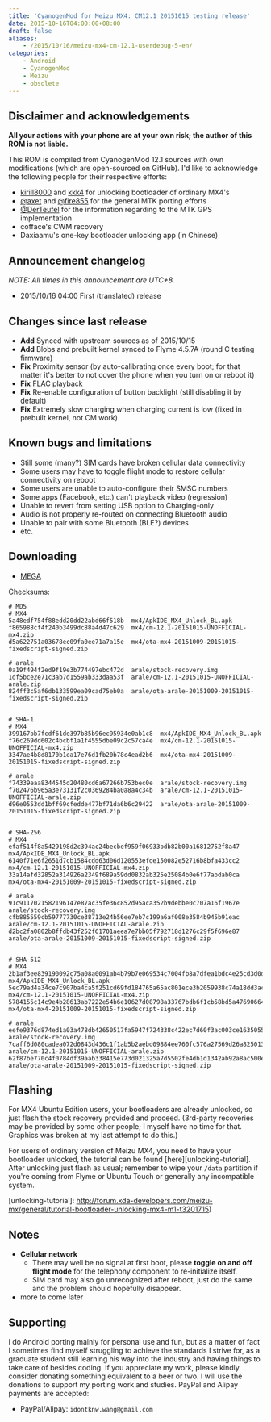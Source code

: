 ```yaml
---
title: 'CyanogenMod for Meizu MX4: CM12.1 20151015 testing release'
date: 2015-10-16T04:00:00+08:00
draft: false
aliases:
    - /2015/10/16/meizu-mx4-cm-12.1-userdebug-5-en/
categories:
    - Android
    - CyanogenMod
    - Meizu
    - obsolete
---
```



## Disclaimer and acknowledgements

**All your actions with your phone are at your own risk; the author of this
ROM is not liable.**

This ROM is compiled from CyanogenMod 12.1 sources with own modifications
(which are open-sourced on GitHub). I'd like to acknowledge the following
people for their respective efforts:

* [kirill8000](http://4pda.ru/forum/index.php?showuser=4461476) and [kkk4](http://4pda.ru/forum/index.php?showuser=610367) for unlocking bootloader of ordinary MX4's
* [@axet](https://github.com/axet) and [@fire855](https://github.com/fire855) for the general MTK porting efforts
* [@DerTeufel](https://github.com/DerTeufel) for the information regarding to the MTK GPS implementation
* cofface's CWM recovery
* Daxiaamu's one-key bootloader unlocking app (in Chinese)


## Announcement changelog

*NOTE: All times in this announcement are UTC+8.*

* 2015/10/16 04:00 First (translated) release


## Changes since last release

* **Add** Synced with upstream sources as of 2015/10/15
* **Add** Blobs and prebuilt kernel synced to Flyme 4.5.7A (round C testing firmware)
* **Fix** Proximity sensor (by auto-calibrating once every boot; for that matter it's better to not cover the phone when you turn on or reboot it)
* **Fix** FLAC playback
* **Fix** Re-enable configuration of button backlight (still disabling it by default)
* **Fix** Extremely slow charging when charging current is low (fixed in prebuilt kernel, not CM work)


## Known bugs and limitations

* Still some (many?) SIM cards have broken cellular data connectivity
* Some users may have to toggle flight mode to restore cellular connectivity on reboot
* Some users are unable to auto-configure their SMSC numbers
* Some apps (Facebook, etc.) can't playback video (regression)
* Unable to revert from setting USB option to Charging-only
* Audio is not properly re-routed on connecting Bluetooth audio
* Unable to pair with some Bluetooth (BLE?) devices
* etc.


## Downloading

* [MEGA][mega]


[mega]: https://mega.nz/#F!x1ciDAJR!4F1UrqBXPZwAGeA8EWzG5g


Checksums:

```
# MD5
# MX4
5a48edf754f88edd20dd22abd66f518b  mx4/ApkIDE_MX4_Unlock_BL.apk
f865988cf4f240b3499dc88a4d47c629  mx4/cm-12.1-20151015-UNOFFICIAL-mx4.zip
d5a622751a03678ec09fa0ee71a7a15e  mx4/ota-mx4-20151009-20151015-fixedscript-signed.zip

# arale
0a19f494f2ed9f19e3b774497ebc472d  arale/stock-recovery.img
1df5bce2e71c3ab7d1559ab333daa53f  arale/cm-12.1-20151015-UNOFFICIAL-arale.zip
824ff3c5af6db133599ea09cad75eb0a  arale/ota-arale-20151009-20151015-fixedscript-signed.zip


# SHA-1
# MX4
399167bb7fcdf61de397b85b96ec95934e0ab1c8  mx4/ApkIDE_MX4_Unlock_BL.apk
f76c269dd602c4bcbf1a1f4555dbe09c2c57ca4e  mx4/cm-12.1-20151015-UNOFFICIAL-mx4.zip
3347ae4b8d8170b1ea17e76d1fb20b78c4ead2b6  mx4/ota-mx4-20151009-20151015-fixedscript-signed.zip

# arale
f74339eaa8344545d20480cd6a67266b753bec0e  arale/stock-recovery.img
f702476b965a3e73131f2c0369284ba0a8a4c34b  arale/cm-12.1-20151015-UNOFFICIAL-arale.zip
d96e0553dd1bff69cfedde477bf71da6b6c29422  arale/ota-arale-20151009-20151015-fixedscript-signed.zip


# SHA-256
# MX4
efaf514f8a5429198d2c394ac24becbef959f06933bdb82b00a16812752f8a47  mx4/ApkIDE_MX4_Unlock_BL.apk
6140f71e6f2651d7cb1584cdd63d06d120553efde150082e52716b8bfa433cc2  mx4/cm-12.1-20151015-UNOFFICIAL-mx4.zip
33a14afd32852a314926a2349f689a59dd0832ab325e25084b0e6f77abdab0ca  mx4/ota-mx4-20151009-20151015-fixedscript-signed.zip

# arale
91c9117021582196147e87ac35fe36c852d95aca352b9debbe0c707a16f1967e  arale/stock-recovery.img
cfb885559cb59777730ce38713e24b56ee7eb7c199a6af008e3584b945b91eac  arale/cm-12.1-20151015-UNOFFICIAL-arale.zip
d2bc2fa0802b8ffdb43f252f61701aeea7e7bb05f792718d1276c29f5f696e87  arale/ota-arale-20151009-20151015-fixedscript-signed.zip


# SHA-512
# MX4
2b1af3ee839190092c75a08a0091ab4b79b7e069534c7004fb8a7dfea1bdc4e25cd3d0da50541f8853387f18a0aeae106c808c91f3bd3e187be9b6033b1d73b5  mx4/ApkIDE_MX4_Unlock_BL.apk
5ec79ad4a34ce7c907ba4ca5f251cd69fd184765a65ac801ece3b2059938c74a18dd3ac1e89a20f26407073e01f3d39c944ea96d77f52d728bbbea096f09f24b  mx4/cm-12.1-20151015-UNOFFICIAL-mx4.zip
5784155c14c9e4b28613ab7222e54b6e10627d08798a33767bdb6f1cb58bd5a4769066440eaba9787e51d20da5e9a8b5aaaf8bf9b5a1d3f13029199a673edddd  mx4/ota-mx4-20151009-20151015-fixedscript-signed.zip

# arale
eefe9376d874ed1a03a478db42650517fa5947f724338c422ec7d60f3ac003ce163505553755fce81be8861b23be6f1fe070c56201d12e31429b323fa7ffb8c7  arale/stock-recovery.img
7caff6d080cadea072d0843d436c1f1ab5b2aebd09884ee760fc576a27569d26a825013363b92661d62fee7cd84a8b16417b45c324464a242abe94a174b1cac4  arale/cm-12.1-20151015-UNOFFICIAL-arale.zip
62f87be770c4f0784df39aab338415e773d021325a7d5502fe4db1d1342ab92a8ac500e1aad7ff4de7a1de45f421ea06c5249a9fdb3bb5297d4dfd3d9845397e  arale/ota-arale-20151009-20151015-fixedscript-signed.zip
```


## Flashing

For MX4 Ubuntu Edition users, your bootloaders are already unlocked, so just flash the stock recovery provided and proceed. (3rd-party recoveries may be provided by some other people; I myself have no time for that. Graphics was broken at my last attempt to do this.)

For users of ordinary version of Meizu MX4, you need to have your bootloader unlocked, the tutorial can be found [here][unlocking-tutorial].
After unlocking just flash as usual; remember to wipe your `/data` partition if
you're coming from Flyme or Ubuntu Touch or generally any incompatible system.

[unlocking-tutorial]: http://forum.xda-developers.com/meizu-mx/general/tutorial-bootloader-unlocking-mx4-m1-t3201715)


## Notes

* **Cellular network**
    - There may well be no signal at first boot, please **toggle on and off flight mode** for the telephony component to re-initialize itself.
    - SIM card may also go unrecognized after reboot, just do the same and the problem should hopefully disappear.
* more to come later


## Supporting

I do Android porting mainly for personal use and fun, but as a matter of fact
I sometimes find myself struggling to achieve the standards I strive for, as
a graduate student still learning his way into the industry and having things
to take care of besides coding. If you appreciate my work, please kindly
consider donating something equivalent to a beer or two. I will use the
donations to support my porting work and studies. PayPal and Alipay payments are
accepted:

* PayPal/Alipay: `idontknw.wang@gmail.com`


<!-- vim:set ai et ts=4 sw=4 sts=4 fenc=utf-8: -->
